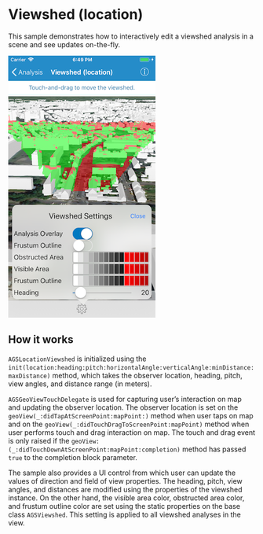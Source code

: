 # Viewshed (location)

This sample demonstrates how to interactively edit a viewshed analysis
in a scene and see updates on-the-fly.

![](image1.png)

## How it works

`AGSLocationViewshed` is initialized using the
`init(location:heading:pitch:horizontalAngle:verticalAngle:minDistance:maxDistance)`
method, which takes the observer location, heading, pitch, view angles,
and distance range (in meters).

`AGSGeoViewTouchDelegate` is used for capturing user’s interaction on
map and updating the observer location. The observer location is set on
the `geoView(_:didTapAtScreenPoint:mapPoint:)` method when user taps on
map and on the `geoView(_:didTouchDragToScreenPoint:mapPoint)` method
when user performs touch and drag interaction on map. The touch and drag
event is only raised if the
`geoView:(_:didTouchDownAtScreenPoint:mapPoint:completion)` method has
passed `true` to the completion block parameter.

The sample also provides a UI control from which user can update the
values of direction and field of view properties. The heading, pitch,
view angles, and distances are modified using the properties of the
viewshed instance. On the other hand, the visible area color, obstructed
area color, and frustum outline color are set using the static
properties on the base class `AGSViewshed`. This setting is applied to
all viewshed analyses in the view.
